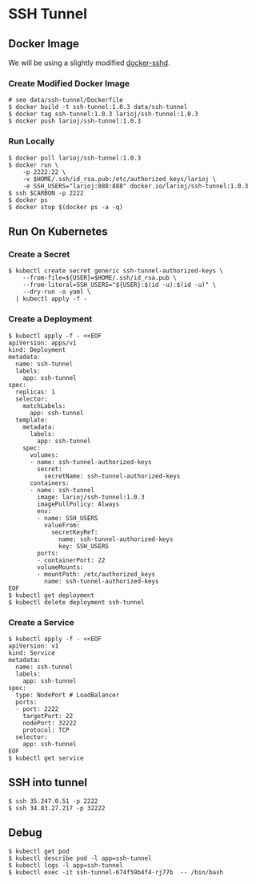 # SSH Tunnel
  
## Docker Image
We will be using a slightly modified [docker-sshd].

### Create Modified Docker Image
    # see data/ssh-tunnel/Dockerfile
    $ docker build -t ssh-tunnel:1.0.3 data/ssh-tunnel
    $ docker tag ssh-tunnel:1.0.3 larioj/ssh-tunnel:1.0.3
    $ docker push larioj/ssh-tunnel:1.0.3

### Run Locally
    $ docker pull larioj/ssh-tunnel:1.0.3
    $ docker run \
        -p 2222:22 \
        -v $HOME/.ssh/id_rsa.pub:/etc/authorized_keys/larioj \
        -e SSH_USERS="larioj:888:888" docker.io/larioj/ssh-tunnel:1.0.3
    $ ssh $CARBON -p 2222
    $ docker ps
    $ docker stop $(docker ps -a -q)

## Run On Kubernetes

### Create a Secret
    $ kubectl create secret generic ssh-tunnel-authorized-keys \
        --from-file=${USER}=$HOME/.ssh/id_rsa.pub \
        --from-literal=SSH_USERS="${USER}:$(id -u):$(id -u)" \
        --dry-run -o yaml \
      | kubectl apply -f -

### Create a Deployment
    $ kubectl apply -f - <<EOF
    apiVersion: apps/v1
    kind: Deployment
    metadata:
      name: ssh-tunnel
      labels:
        app: ssh-tunnel
    spec:
      replicas: 1
      selector:
        matchLabels:
          app: ssh-tunnel
      template:
        metadata:
          labels:
            app: ssh-tunnel
        spec:
          volumes:
          - name: ssh-tunnel-authorized-keys
            secret:
              secretName: ssh-tunnel-authorized-keys
          containers:
          - name: ssh-tunnel
            image: larioj/ssh-tunnel:1.0.3
            imagePullPolicy: Always
            env:
            - name: SSH_USERS
              valueFrom:
                secretKeyRef:
                  name: ssh-tunnel-authorized-keys
                  key: SSH_USERS
            ports:
            - containerPort: 22
            volumeMounts:
            - mountPath: /etc/authorized_keys
              name: ssh-tunnel-authorized-keys
    EOF
    $ kubectl get deployment
    $ kubectl delete deployment ssh-tunnel

### Create a Service
    $ kubectl apply -f - <<EOF
    apiVersion: v1
    kind: Service
    metadata:
      name: ssh-tunnel
      labels:
        app: ssh-tunnel
    spec:
      type: NodePort # LoadBalancer
      ports:
      - port: 2222
        targetPort: 22
        nodePort: 32222
        protocol: TCP
      selector:
        app: ssh-tunnel
    EOF
    $ kubectl get service

## SSH into tunnel
    $ ssh 35.247.0.51 -p 2222
    $ ssh 34.83.27.217 -p 32222

## Debug
    $ kubectl get pod
    $ kubectl describe pod -l app=ssh-tunnel
    $ kubectl logs -l app=ssh-tunnel
    $ kubectl exec -it ssh-tunnel-674f59b4f4-rj77b  -- /bin/bash

[docker-sshd]: https://github.com/panubo/docker-sshd
